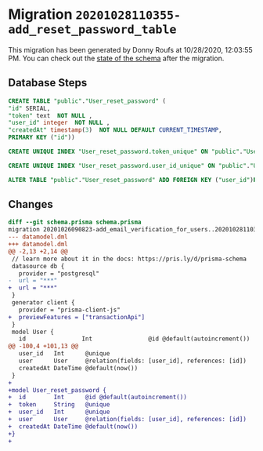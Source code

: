 # Migration `20201028110355-add_reset_password_table`

This migration has been generated by Donny Roufs at 10/28/2020, 12:03:55 PM.
You can check out the [state of the schema](./schema.prisma) after the migration.

## Database Steps

```sql
CREATE TABLE "public"."User_reset_password" (
"id" SERIAL,
"token" text  NOT NULL ,
"user_id" integer  NOT NULL ,
"createdAt" timestamp(3)  NOT NULL DEFAULT CURRENT_TIMESTAMP,
PRIMARY KEY ("id"))

CREATE UNIQUE INDEX "User_reset_password.token_unique" ON "public"."User_reset_password"("token")

CREATE UNIQUE INDEX "User_reset_password.user_id_unique" ON "public"."User_reset_password"("user_id")

ALTER TABLE "public"."User_reset_password" ADD FOREIGN KEY ("user_id")REFERENCES "public"."User"("id") ON DELETE CASCADE ON UPDATE CASCADE
```

## Changes

```diff
diff --git schema.prisma schema.prisma
migration 20201026090823-add_email_verification_for_users..20201028110355-add_reset_password_table
--- datamodel.dml
+++ datamodel.dml
@@ -2,13 +2,14 @@
 // learn more about it in the docs: https://pris.ly/d/prisma-schema
 datasource db {
   provider = "postgresql"
-  url = "***"
+  url = "***"
 }
 generator client {
   provider = "prisma-client-js"
+  previewFeatures = ["transactionApi"]
 }
 model User {
   id                Int                @id @default(autoincrement())
@@ -100,4 +101,13 @@
   user_id   Int      @unique
   user      User     @relation(fields: [user_id], references: [id])
   createdAt DateTime @default(now())
 }
+
+model User_reset_password {
+  id        Int      @id @default(autoincrement())
+  token     String   @unique
+  user_id   Int      @unique
+  user      User     @relation(fields: [user_id], references: [id])
+  createdAt DateTime @default(now())
+}
+
```


